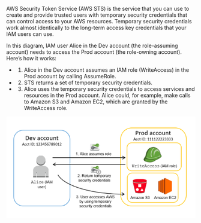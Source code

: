 AWS Security Token Service (AWS STS) is the service that you can use to create and provide trusted users with temporary security credentials that can control access to your AWS resources. Temporary security credentials work almost identically to the long-term access key credentials that your IAM users can use.

In this diagram, IAM user Alice in the Dev account (the role-assuming account) needs to access the Prod account (the role-owning account). Here’s how it works:

- 1) Alice in the Dev account assumes an IAM role (WriteAccess) in the Prod account by calling AssumeRole.
- 2) STS returns a set of temporary security credentials.
- 3) Alice uses the temporary security credentials to access services and resources in the Prod account. Alice could, for example, make calls to Amazon S3 and Amazon EC2, which are granted by the WriteAccess role.

![alt](../images/STS.png)
